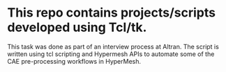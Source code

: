 # This repo contains projects/scripts developed using Tcl/tk.

This task was done as part of an interview process at Altran.
The script is written using tcl scripting and Hypermesh APIs to automate some of the CAE pre-processing workflows in HyperMesh.
